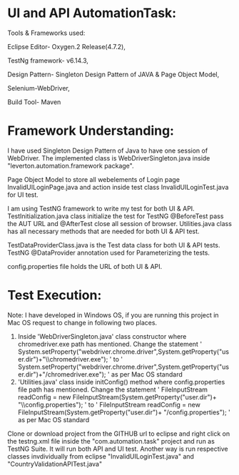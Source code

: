 # UI and API AutomationTask:

Tools & Frameworks used:

Eclipse Editor- Oxygen.2 Release(4.7.2),

TestNg framework- v6.14.3,

Design Pattern- Singleton Design Pattern of JAVA  & Page Object Model, 

Selenium-WebDriver,

Build Tool- Maven

# Framework Understanding:

I have used Singleton Design Pattern of Java to have one session of WebDriver. The implemented class is WebDriverSingleton.java inside "leverton.automation.framework package".

Page Object Model to store all webelements of Login page InvalidUILoginPage.java and action inside test class InvalidUILoginTest.java for UI test.

I am using TestNG framework to write my test for both UI & API. TestInitialization.java class initialize the test for TestNG @BeforeTest pass the AUT URL and @AfterTest close all session of browser. Utilities.java class has all necessary methods that are needed for both UI & API test.

TestDataProviderClass.java is the Test data class for both UI & API tests. TestNG @DataProvider annotation used for Parameterizing the tests.

config.properties file holds the URL of both UI & API.

# Test Execution:

Note: I have developed in Windows OS, if you are running this project in Mac OS request to change in following two places.
1. Inside 'WebDriverSingleton.java' class constructor where chromedriver.exe path has mentioned. Change the statement ' System.setProperty("webdriver.chrome.driver",System.getProperty("user.dir")+"\\\chromedriver.exe"); ' to ' System.setProperty("webdriver.chrome.driver",System.getProperty("user.dir")+"/chromedriver.exe"); ' as per Mac OS standard
2. 'Utilities.java' class inside initConfig() method where config.properties file path has mentioned. Change the statement ' FileInputStream readConfig = new FileInputStream(System.getProperty("user.dir")+ "\\\config.properties"); ' to ' FileInputStream readConfig = new FileInputStream(System.getProperty("user.dir")+ "/config.properties"); ' as per Mac OS standard


Clone or download project from the GITHUB url to eclipse and right click on the testng.xml file inside the "com.automation.task" project and run as TestNG Suite. It will run both API and UI test. Another way is run respective classes invdividually from eclipse "InvalidUILoginTest.java" and "CountryValidationAPITest.java"

